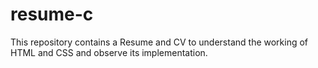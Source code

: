 # resume-c
This repository contains a Resume and CV to understand the working of HTML and CSS and observe its implementation.
